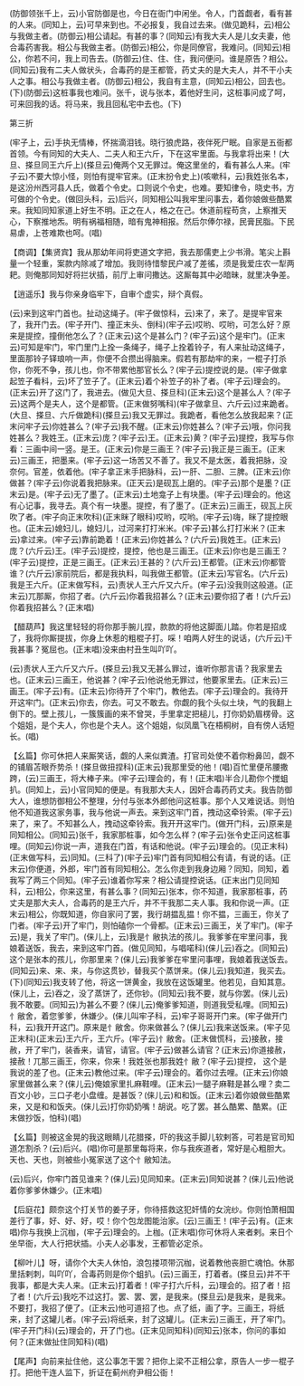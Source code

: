 <!-- { "loadSidebar": true } -->
(防御领张千上，云)小官防御是也，今日在衙门中闲坐。令人，门首觑者，看有甚的人来。(同知上，云)可早来到也。不必报复，我自过去来。(做见跪科，云)相公与我做主者。(防御云)相公请起。有甚的事？(同知云)有我大夫人是儿女夫妻，他合毒药害我。相公与我做主者。(防御云)相公，你是同僚官，我难问。(同知云)相公，你若不问，我上司告去。(防御云)住、住、住，我问便问。谁是原告？相公。(同知云)我有二夫人做状头，合毒药的是王都管，药丈夫的是大夫人，并不干小夫人之事。相公与我做主者。(防御云)相公，我自有主意，(同知云)相公，回去也。(下)(防御云)这桩事我也难问。张千，说与张本，着他好生问，这桩事问成了呵，可来回我的话。将马来，我且回私宅中去也。(下)


第三折

(牢子上，云)手执无情棒，怀揣滴泪钱。晓行狼虎路，夜伴死尸眠。自家是五衙都首领。今有同知的大夫人、二夫人和王六斤，下在这牢里面。与我拿将出来！(大旦、搽旦同王六斤上)(搽旦云)俺两个又无罪过。俺这里坐的，看有甚么人来。(牢子云)不要大惊小怪，则怕有提牢官来。(正末扮令史上)(咳嗽科，云)我姓张名本，是这汾州西河县人氏，做着个令史。口则说个令史，也难。要知律令，晓史书，方可做的个令史。(做回头科，云)后兴，同知相公叫我牢里问事去，着你娘做些酷累来。我知同知家道上好生不明。正之在人，格之在己。休道前程苟贪，上察推天心，下察推地炁。明有祸福相随，暗有鬼神相报。然后尔俸尔禄，民膏民脂。下民易虐，上苍难欺也呵。(唱)

【商调】【集贤宾】我从那幼年间将吏道文字把，我去那儒吏上少书滑。笔尖上斟量一个轻重，案款内除减了增加。我则待惜黎民户减了差徭，须是我爱庄农一犁两耙。则俺那同知好将拦状插，前厅上审问撒达。这厮每其中必暗昧，就里决争差。

【逍遥乐】我与你亲身临牢下，自审个虚实，辩个真假。

(云)来到这牢门首也。扯动这绳子。(牢子做惊科，云)来了，来了。是提牢官来了，我开门去。(牢子开门、撞正末头、倒科)(牢子云)哎哟、哎哟，可怎么好？原来是提控，撞倒他怎么了？(正末云)这个是甚么门？(牢子云)这个是牢门。(正末云)可知是牢门，牢门里门上拴一条绳子，绳子上拴着铃子，有人来扯动这绳子，里面那铃子铎琅响一声，你便不合攒出得脑来。假若有那劫牢的来，一棍子打杀你，你死不争，孩儿也，你不带累他那官长么？(牢子云)提控说的是。(牢子做拿起笠子看科，云)坏了笠子了。(正末云)着个补笠子的补了者。(牢子云)理会的。(正末云)开了这门了，我进去。(做见大旦、搽旦科)(正末云)这个是甚么人？(牢子云)这两个是夫人，这个是都管。(正末做努嘴科)(牢子做拿旦、六斤云)过来跪者。(大旦、搽旦、六斤做跪科)(搽旦云)我又无罪过。我跪者，看他怎么放我起来？(正末问牢子云)你姓甚么？(牢子云)我不醒。(正末云)你姓甚么？(牢子云)哦，你问我姓甚么？我姓王。(正末云)庞？(牢子云)王。(正末云)黄？(牢子云)提控，我写与你看：三画中间一竖。是王。(正末云)你是三画王？(牢子云)我正是三画王。(正末云)三画王，把墨来。(牢子云)这一场苦又不善了。我又不是太医，着我把脉，没奈何。官差，依着他。(牢子拿正末手把脉科，云)一肝、二胆、三脾。(正末云)你做甚？(牢子云)你说着我把脉来。(正天云)是砚瓦上磨的。(牢子云)那个是墨？(正末云)是。(牢子云)无了墨了。(正末云)土地龛子上有块墨。(牢子云)理会的。他这有心记事，我寻去。真个有一块墨。提控，有了墨了。(正末云)三画王，砚瓦上灰吹了者。(牢子向正末吹科)(正末眯了眼科)哎哟，哎哟。(牢子云)嗨，眯了提控眼也。(正末云)媳妇儿，媳妇儿，过河来打打米米。(牢子云)甚么打打米米？(正末云)拿过来。(牢子云)靠前跪着！(正末云)你姓甚么？(六斤云)我姓王。(正末云)庞？(六斤云)王。(牢子云)提控，提控，他也是三画王。(正末云)你也是三画王？(牢子云)提控，正是三画王。(正末云)王甚的？(六斤云)王都管。(正末云)你都管谁？(六斤云)家前院后，都是我执料，叫我做王都管。(正末云)写官名。(六斤云)我是王六斤。(正末做写科，云)责状人王六斤又六斤。(牢子云)没我则这般道。(正末云)兀那厮，你招了者。(六斤云)你着我招甚么？(正末云)要你招了者！(六斤云)你着我招甚么？(正末唱)

【醋葫芦】我这里轻轻的将你那手腕儿捏，款款的将他这脚面儿踏。你若是招成了，我将你厮提拔，你身上休惹的粗棍子打。啋！咱两人好生的说话，(六斤云)干我甚事？冤屈也。(正末唱)没来由村丑生叫吖吖。

(云)责状人王六斤又六斤。(搽旦云)我又无甚么罪过，谁听你那言语？我家里去也。(正末云)三画王，他说甚？(牢子云)他说他无罪过，他要家里去。(正末云)三画王。(牢子云)有。(正末云)你待开了个牢门，教他去。(牢子云)理会的。我待开开这牢门。(正末云)你去，你去。可又不敢去。你觑的我个头似土块，气的我翻上倒下的。壁上孩儿，一簇簇画的来不曾哭，手里拿定把槌儿，打你奶奶眉楞骨。这个姐姐，是个夫人，你也是个夫人。这个姐姐，似凤凰飞在梧桐树，自有傍人话短长。(唱)

【幺篇】你可休把人来厮笑话，觑的人来似粪渣。打官司处使不着你粉鼻凹，觑不的铺眉苫眼乔势杀！(搽旦做扭捏科)(正末云)我那里受的他！(唱)百忙里便吊腰撒跨，(云)三画王，将大棒子来。(牢子云)理会的，有！(正末唱)半合儿勘你个搅蛆扒。(同知上，云)小官同知的便是。有我那大夫人，因奸合毒药药丈夫。我告防御大人，谁想防御相公不整理，分付与张本外郎他问这桩事。那个人又难说话。则怕他不知道我这家务事，我与他说一声去。来到这牢门首，拽动这牵铃索。(牢子云)来了，来了。不知甚么人，拽动这牵铃索。我开开这牢门。(做开门科，云)原来是同知相公。(同知云)张千，我家那桩事，如今怎么样？(牢子云)张令史正问这桩事哩。(同知云)你说一声，道我在门首，有话和他说。(牢子云)理会的。(见正末科)(正末做写科，云)同知。(三科了)(牢子云)牢门首有同知相公有请，有说的话。(正末云)你便道，外郎，牢门首有同知相公。怎么你走到我身边厢？同知，同知，着我写了两三个同知。(牢子云)谁着你写来？相公请提控说话。(正末出门见同知科，云)相公，你来这里，有甚么事？(同知云)张本，你不知道，我家那桩事，药丈夫是那大夫人，合毒药的是王六斤，并不干我那二夫人事。我和你说一声。(正末云)相公，你既知道，你自家问了罢，我行胡揾乱揾！你不揾，三画王，你关了门者。(牢子云)开了牢门，则怕磕你一个骨都。(正末云)三画王，关了牢门。(牢子云)是，我关了牢门。(俫儿上，云)我是忄敝执法的孩儿。我爹爹在牢里问事，我娘着送饭，我去，来到这牢门首。(做见同知，与唱喏科)(俫儿云)吞之。(同知云)这个是张本的孩儿，你那里来？(俫儿云)我爹爹在牢里问事哩，我娘着我送饭去。(同知云)来、来、来，与你这贯钞，替我买个蒸饼来。(俫儿云)我知道，我买去。(下)(同知云)我支转了他，将这一饼黄金，我放在这饭罐里。他若见，自知其意。(俫儿上，云)吞之，没了蒸饼了，还你钞。(同知云)我不要，就与你罢。(俫儿云)我不敢要。(同知云)为甚么不要？(俫儿云)俺爹爹知道，则道我受私哩。(同知云)忄敝舍，着您爹爹，休嫌少。(俫儿叫牢子科，云)牢子哥哥开门来。(牢子做开门科，云)我开开这门。原来是忄敝舍。你来做甚么？(俫儿云)我来送饭来。(牢子见正末科)(正末云)王六斤，王六斤。(牢子云)忄敝舍。(正末做慌科，云)接赦，接赦，开了牢门，装香来，请官，请官。(牢子云)做甚么请官？(正末云)你道接赦，接赦！兀那三画王，你来，你来！我姓张也那我姓忄敝？(牢子云)提控，
这个是我说的差了也。(正末云)教他过来。(牢子云)理会的。着你过去哩。(正末云)你娘家里做甚么来？(俫儿云)俺娘家里扎麻鞋哩。(正末云)一腿子麻鞋是甚么哩？卖二百文小钞，三口子老小盘缠。是甚饭？(俫儿云)和和饭。(正末云)着你娘做些酷累来，又是和和饭夹。(俫儿云)打你奶奶嘴！胡说。吃了罢。甚么酷累、酷累。(正末做抄饭，怕科)(唱)

【幺篇】则被这金晃的我这眼睛儿花腊搽，吓的我这手脚儿软剌答，可若是官司知道怎割杀？(云)后兴。(唱)你可是那里每将来，你与我疾道者，常好是心粗胆大。天也、天也，则被些小冤家送了这个忄敝知法。

(云)后兴，你牢门首见谁来？(俫儿云)见同知来。(正末云)同知说甚？(俫儿云)他说着你爹爹休嫌少。(正末唱)

【后庭花】颇奈这个打关节的姜子牙，你待搭救这犯奸情的女浣纱。你则怕萧相国差行了事，好、好、好，哎！你个包龙图能治家。(云)三画王！(牢子云)有。(正末唱)你与我换上沉枷，(牢子云)理会的。上枷。(正末唱)你可休将人来者剌。来日个坐早衙，大人行把状插。小夫人必事发，王都管必定杀。

【柳叶儿】呀，请你个大夫人休怕，浪包搂项带沉枷，说着教他丧胆亡魂怕。休那里括剌刺，叫吖吖，合毒药则是你个蛆扒。(云)三画王，打着者。(搽旦云)并不干我事，都是大夫人来。(正末云)打着者！(牢子打六斤科，云)理会的。招了者！招了者！(六斤云)我吃不过这打。罢、罢、罢，是我来。(搽旦云)是我来，是我来。不要打，我招了便了。(正末云)他可道招了也。点了纸，画了字。三画王，将纸来，封了这罐儿者。(牢子云)将纸来，封了这罐儿。(正末云)三画王，开了牢门。(牢子开门科)(云)理会的，开了门也。(正末见同知科)(同知云)张本，你问的事如何？(正末做扯住同知科)(唱)

【尾声】向前来扯住他，这公事怎干罢？把你上梁不正相公拿，原告人一步一棍子打。把他干连人监下，折证在蓟州府尹相公衙！

